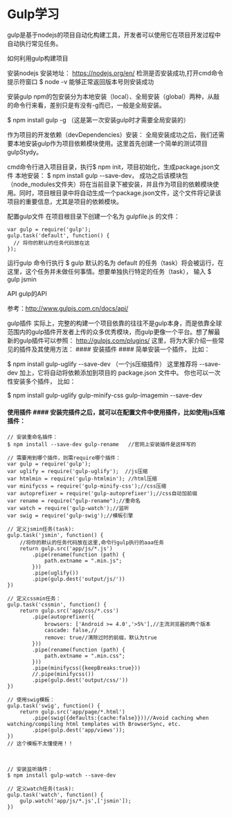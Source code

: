 # Gulp学习
gulp是基于nodejs的项目自动化构建工具，开发者可以使用它在项目开发过程中自动执行常见任务。

如何利用gulp构建项目

安装nodejs
安装地址： https://nodejs.org/en/
检测是否安装成功,打开cmd命令提示符窗口
$ node -v
能够正常返回版本号则安装成功

安装gulp
npm的包安装分为本地安装（local）、全局安装（global）两种，从敲的命令行来看，差别只是有没有-g而已，一般是全局安装。

$ npm install gulp -g  （这是第一次安装gulp时才需要全局安装的）

作为项目的开发依赖（devDependencies）安装：
全局安装成功之后，我们还需要本地安装gulp作为项目依赖模块使用。这里首先创建一个简单的测试项目gulpStydy。

cmd命令行进入项目目录，执行$ npm init，项目初始化，生成package.json文件
本地安装：
$ npm install gulp --save-dev，
成功之后该模块包（node_modules文件夹）将在当前目录下被安装，并且作为项目的依赖模块使用。同时，项目根目录中将自动生成一个package.json文件，这个文件将记录该项目的重要信息，尤其是项目的依赖模块。

配置gulp文件
在项目根目录下创建一个名为 gulpfile.js 的文件：
```
var gulp = require('gulp');
gulp.task('default', function() {
  // 将你的默认的任务代码放在这
});
```

运行gulp
命令行执行
$ gulp
默认的名为 default 的任务（task）将会被运行，在这里，这个任务并未做任何事情。想要单独执行特定的任务（task），
输入 $ gulp jsmin

API gulp的API

参考：http://www.gulpjs.com.cn/docs/api/

gulp插件
实际上，完整的构建一个项目依靠的往往不是gulp本身，而是依靠全球范围内的gulp插件开发者上传的众多优秀模块，而gulp更像一个平台。想了解最新的gulp插件可以参照： http://gulpjs.com/plugins/ 这里，将为大家介绍一些常见的插件及其使用方法： #### 安装插件 #### 简单安装一个插件，
比如：

$ npm install gulp-uglify --save-dev  （一个js压缩插件）
这里推荐将 --save-dev 加上，它将自动将依赖添加到项目的 package.json 文件中。 你也可以一次性安装多个插件，
比如：

$ npm install gulp-uglify gulp-minify-css gulp-imagemin --save-dev

#### 使用插件 #### 安装完插件之后，就可以在配置文件中使用插件，比如使用js压缩插件：
```
// 安装重命名插件：
$ npm install --save-dev gulp-rename   //官网上安装插件是这样写的

// 需要用到哪个插件，则需require哪个插件：
var gulp = require('gulp');
var uglify = require('gulp-uglify');  //js压缩
var htmlmin = require('gulp-htmlmin'); //html压缩
var minifycss = require('gulp-minify-css');//css压缩
var autoprefixer = require('gulp-autoprefixer');//css自动加前缀
var rename = require("gulp-rename");//重命名
var watch = require('gulp-watch');//监听
var swig = require('gulp-swig');//模板引擎

// 定义jsmin任务(task):
gulp.task('jsmin', function() {
    //将你的默认的任务代码放在这里,命令行gulp执行的aaa任务
    return gulp.src('app/js/*.js')
        .pipe(rename(function (path) {
            path.extname = ".min.js";
        }))
        .pipe(uglify())
        .pipe(gulp.dest('output/js/'))
})

// 定义cssmin任务：
gulp.task('cssmin', function() {
    return gulp.src('app/css/*.css')
        .pipe(autoprefixer({
            browsers: ['Android >= 4.0','>5%'],//主流浏览器的两个版本
            cascade: false,//
            remove: true//清除过时的前缀，默认为true
        }))
        .pipe(rename(function (path) {
            path.extname = ".min.css";
        }))
        .pipe(minifycss({keepBreaks:true}))
        //.pipe(minifycss())
        .pipe(gulp.dest('output/css/'))
})

// 使用swig模板：
gulp.task('swig', function() {
    return gulp.src('app/page/*.html')
        .pipe(swig({defaults:{cache:false}}))//Avoid caching when watching/compiling html templates with BrowserSync, etc.
        .pipe(gulp.dest('app/views'));
})
// 这个模板不太懂使用！！



// 安装监听插件：
$ npm install gulp-watch --save-dev

// 定义watch任务(task):
gulp.task('watch', function() {
    gulp.watch('app/js/*.js',['jsmin']);
})
```
